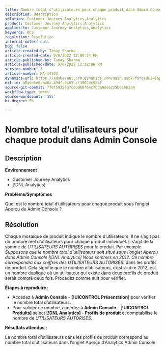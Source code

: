 ```yaml
---
title: Nombre total d’utilisateurs pour chaque produit dans Admin Console
description: Description
solution: Customer Journey Analytics,Analytics
product: Customer Journey Analytics,Analytics
applies-to: Customer Journey Analytics,Analytics
keywords: KCS
resolution: Resolution
internal-notes: null
bug: false
article-created-by: Tanay Sharma .
article-created-date: 9/6/2022 12:00:34 PM
article-published-by: Tanay Sharma .
article-published-date: 9/6/2022 12:32:06 PM
version-number: 3
article-number: KA-14703
dynamics-url: https://adobe-ent.crm.dynamics.com/main.aspx?forceUCI=1&pagetype=entityrecord&etn=knowledgearticle&id=45be0a81-db2d-ed11-9db1-002248086735
exl-id: a5a9d6e8-a40a-49df-9403-cf3502ec524f
source-git-commit: 7f0f5035ea7cebd60f6ec7bda9de6225b6c602a4
workflow-type: tm+mt
source-wordcount: '185'
ht-degree: 5%

---
```


# Nombre total d’utilisateurs pour chaque produit dans Admin Console

## Description


<b>Environnement</b>

- Customer Journey Analytics
- [!DNL Analytics]




<b>Problème/Symptômes</b>

Quel est le nombre total d’utilisateurs pour chaque produit sous l’onglet Aperçu du Admin Console ?




## Résolution


Chaque mosaïque de produit indique le nombre d’utilisateurs. Il ne s’agit pas du nombre réel d’utilisateurs pour chaque produit individuel. Il s’agit de la somme de *UTILISATEURS AUTORISÉS* pour le produit. Par exemple *Supposons que le nombre total d’utilisateurs soit situé sous l’onglet Aperçu dans Admin Console [!DNL Analytics] Nous sommes en 2012. Ce nombre correspondra aux chiffres des UTILISATEURS AUTORISÉS.* dans les profils de produit. Cela signifie que le nombre d’utilisateurs, c’est-à-dire 2012, est un nombre dupliqué où un utilisateur qui existe dans deux profils de produit serait compté deux fois. Procédez comme suit pour vérifier.

<b>Étapes à reproduire :</b>

- Accédez à <b>Admin Console</b> - <b>[!UICONTROL Présentation]</b> pour vérifier le nombre total d’utilisateurs.
- Pour valider ce nombre, accédez à <b>Admin Console</b> - <b>[!UICONTROL Produits]</b> select <b>[!DNL Analytics] </b> - <b>Profils de produit </b>et comptabilise le nombre de *UTILISATEURS AUTORISÉS*.




<b>Résultats attendus :</b>

Le nombre total d’utilisateurs dans les profils de produit correspond au nombre total d’utilisateurs dans l’onglet Aperçu d’Analytics Admin Console.

